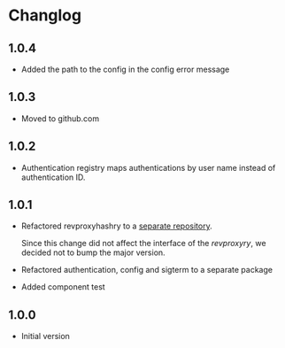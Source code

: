 # Changlog

## 1.0.4
* Added the path to the config in the config error message

## 1.0.3
* Moved to github.com

## 1.0.2
* Authentication registry maps authentications by user name instead of authentication ID.

## 1.0.1
* Refactored revproxyhashry to a [separate repository](https://bitbucket.org/parqueryopen/revproxyhashry). 

  Since this change did not affect the interface of the _revproxyry_, we decided not to bump the major
  version.

* Refactored authentication, config and sigterm to a separate package
* Added component test 


## 1.0.0
* Initial version
